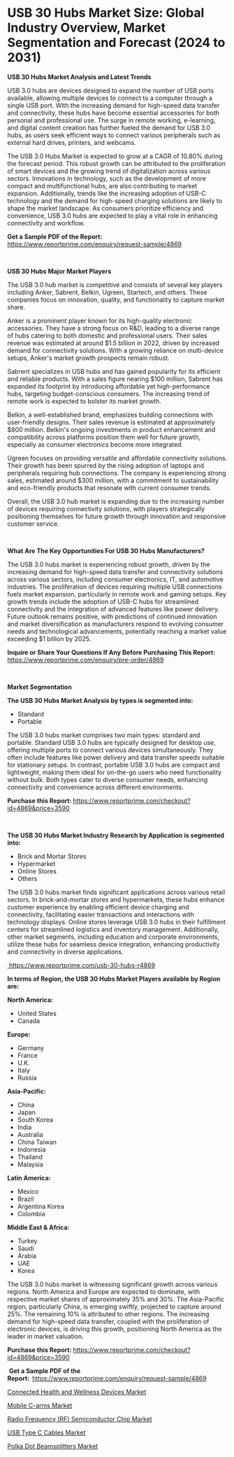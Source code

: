 <p><h1>USB 30 Hubs Market Size: Global Industry Overview, Market Segmentation and Forecast (2024 to 2031)</h1></p><p><strong>USB 30 Hubs Market Analysis and Latest Trends</strong></p>
<p><p>USB 3.0 hubs are devices designed to expand the number of USB ports available, allowing multiple devices to connect to a computer through a single USB port. With the increasing demand for high-speed data transfer and connectivity, these hubs have become essential accessories for both personal and professional use. The surge in remote working, e-learning, and digital content creation has further fueled the demand for USB 3.0 hubs, as users seek efficient ways to connect various peripherals such as external hard drives, printers, and webcams.</p><p>The USB 3.0 Hubs Market is expected to grow at a CAGR of 10.80% during the forecast period. This robust growth can be attributed to the proliferation of smart devices and the growing trend of digitalization across various sectors. Innovations in technology, such as the development of more compact and multifunctional hubs, are also contributing to market expansion. Additionally, trends like the increasing adoption of USB-C technology and the demand for high-speed charging solutions are likely to shape the market landscape. As consumers prioritize efficiency and convenience, USB 3.0 hubs are expected to play a vital role in enhancing connectivity and workflow.</p></p>
<p><strong>Get a Sample PDF of the Report:&nbsp;</strong> <a href="https://www.reportprime.com/enquiry/request-sample/4869">https://www.reportprime.com/enquiry/request-sample/4869</a></p>
<p>&nbsp;</p>
<p><strong>USB 30 Hubs Major Market Players</strong></p>
<p><p>The USB 3.0 hub market is competitive and consists of several key players including Anker, Sabrent, Belkin, Ugreen, Startech, and others. These companies focus on innovation, quality, and functionality to capture market share.</p><p>Anker is a prominent player known for its high-quality electronic accessories. They have a strong focus on R&D, leading to a diverse range of hubs catering to both domestic and professional users. Their sales revenue was estimated at around $1.5 billion in 2022, driven by increased demand for connectivity solutions. With a growing reliance on multi-device setups, Anker's market growth prospects remain robust.</p><p>Sabrent specializes in USB hubs and has gained popularity for its efficient and reliable products. With a sales figure nearing $100 million, Sabrent has expanded its footprint by introducing affordable yet high-performance hubs, targeting budget-conscious consumers. The increasing trend of remote work is expected to bolster its market growth.</p><p>Belkin, a well-established brand, emphasizes building connections with user-friendly designs. Their sales revenue is estimated at approximately $800 million. Belkin's ongoing investments in product enhancement and compatibility across platforms position them well for future growth, especially as consumer electronics become more integrated.</p><p>Ugreen focuses on providing versatile and affordable connectivity solutions. Their growth has been spurred by the rising adoption of laptops and peripherals requiring hub connections. The company is experiencing strong sales, estimated around $300 million, with a commitment to sustainability and eco-friendly products that resonate with current consumer trends.</p><p>Overall, the USB 3.0 hub market is expanding due to the increasing number of devices requiring connectivity solutions, with players strategically positioning themselves for future growth through innovation and responsive customer service.</p></p>
<p>&nbsp;</p>
<p><strong>What Are The Key Opportunities For USB 30 Hubs Manufacturers?</strong></p>
<p><p>The USB 3.0 hubs market is experiencing robust growth, driven by the increasing demand for high-speed data transfer and connectivity solutions across various sectors, including consumer electronics, IT, and automotive industries. The proliferation of devices requiring multiple USB connections fuels market expansion, particularly in remote work and gaming setups. Key growth trends include the adoption of USB-C hubs for streamlined connectivity and the integration of advanced features like power delivery. Future outlook remains positive, with predictions of continued innovation and market diversification as manufacturers respond to evolving consumer needs and technological advancements, potentially reaching a market value exceeding $1 billion by 2025.</p></p>
<p><strong>Inquire or Share Your Questions If Any Before Purchasing This Report:</strong> <a href="https://www.reportprime.com/enquiry/pre-order/4869">https://www.reportprime.com/enquiry/pre-order/4869</a></p>
<p>&nbsp;</p>
<p><strong>Market Segmentation</strong></p>
<p><strong>The USB 30 Hubs Market Analysis by types is segmented into:</strong></p>
<p><ul><li>Standard</li><li>Portable</li></ul></p>
<p><p>The USB 3.0 hubs market comprises two main types: standard and portable. Standard USB 3.0 hubs are typically designed for desktop use, offering multiple ports to connect various devices simultaneously. They often include features like power delivery and data transfer speeds suitable for stationary setups. In contrast, portable USB 3.0 hubs are compact and lightweight, making them ideal for on-the-go users who need functionality without bulk. Both types cater to diverse consumer needs, enhancing connectivity and convenience across different environments.</p></p>
<p><strong>Purchase this Report:&nbsp;</strong><a href="https://www.reportprime.com/checkout?id=4869&price=3590">https://www.reportprime.com/checkout?id=4869&price=3590</a></p>
<p>&nbsp;</p>
<p><strong>The USB 30 Hubs Market Industry Research by Application is segmented into:</strong></p>
<p><ul><li>Brick and Mortar Stores</li><li>Hypermarket</li><li>Online Stores</li><li>Others</li></ul></p>
<p><p>The USB 3.0 hubs market finds significant applications across various retail sectors. In brick-and-mortar stores and hypermarkets, these hubs enhance customer experience by enabling efficient device charging and connectivity, facilitating easier transactions and interactions with technology displays. Online stores leverage USB 3.0 hubs in their fulfillment centers for streamlined logistics and inventory management. Additionally, other market segments, including education and corporate environments, utilize these hubs for seamless device integration, enhancing productivity and connectivity in diverse applications.</p></p>
<p><a href="https://www.reportprime.com/usb-30-hubs-r4869">&nbsp;https://www.reportprime.com/usb-30-hubs-r4869</a></p>
<p><strong>In terms of Region, the USB 30 Hubs Market Players available by Region are:</strong></p>
<p>
    <p> <strong> North America: </strong>
        <ul>
            <li>United States</li>
            <li>Canada</li>
        </ul>
        </p> 
    <p> <strong> Europe: </strong>
        <ul>
            <li>Germany</li>
            <li>France</li>
            <li>U.K.</li>
            <li>Italy</li>
            <li>Russia</li>
        </ul>
        </p> 
    <p> <strong> Asia-Pacific: </strong>
        <ul>
            <li>China</li>
            <li>Japan</li>
            <li>South Korea</li>
            <li>India</li>
            <li>Australia</li>
            <li>China Taiwan</li>
            <li>Indonesia</li>
            <li>Thailand</li>
            <li>Malaysia</li>
        </ul>
        </p> 
    <p> <strong> Latin America: </strong>
        <ul>
            <li>Mexico</li>
            <li>Brazil</li>
            <li>Argentina Korea</li>
            <li>Colombia</li>
        </ul>
        </p> 
    <p> <strong> Middle East & Africa: </strong>
        <ul>
            <li>Turkey</li>
            <li>Saudi</li>
            <li>Arabia</li>
            <li>UAE</li>
            <li>Korea</li>
        </ul>
    </p>
    </p>
<p><p>The USB 3.0 hubs market is witnessing significant growth across various regions. North America and Europe are expected to dominate, with respective market shares of approximately 35% and 30%. The Asia-Pacific region, particularly China, is emerging swiftly, projected to capture around 25%. The remaining 10% is attributed to other regions. The increasing demand for high-speed data transfer, coupled with the proliferation of electronic devices, is driving this growth, positioning North America as the leader in market valuation.</p></p>
<p><strong>Purchase this Report: </strong><a href="https://www.reportprime.com/checkout?id=4869&price=3590">https://www.reportprime.com/checkout?id=4869&price=3590</a></p>
<p>&nbsp;<strong>Get a Sample PDF of the Report:&nbsp;&nbsp;</strong><a href="https://www.reportprime.com/enquiry/request-sample/4869">https://www.reportprime.com/enquiry/request-sample/4869</a></p>
<p><strong></strong></p>
<p><p><a href="https://www.linkedin.com/pulse/what-emerging-market-trends-connected-health-wellness-devices-6bhge?trackingId=GiVXs4FcRomLw3wTNQCn1A%3D%3D">Connected Health and Wellness Devices Market</a></p><p><a href="https://www.linkedin.com/pulse/global-mobile-c-arms-market-sector2024-2031-metrics-strategic-fntxe?trackingId=yl9UjWZKQ%2FKXdj1rLhtTTA%3D%3D">Mobile C-arms Market</a></p><p><a href="https://issuu.com/reportprime-2/docs/radio-frequency-rf-semiconductor-ch_803dacf144dffd">Radio Frequency (RF) Semiconductor Chip Market</a></p><p><a href="https://github.com/JakirUddin651/Market-Research-Report-List-1/blob/main/usb-type-c-cables-market.md">USB Type C Cables Market</a></p><p><a href="https://github.com/ashepherd82/Market-Research-Report-List-6/blob/main/polka-dot-beamsplitters-market.md">Polka Dot Beamsplitters Market</a></p></p>